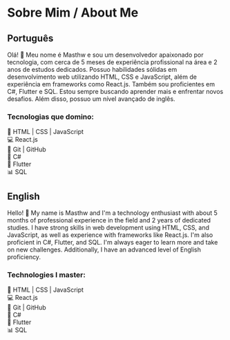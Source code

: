 <link rel="stylesheet" href="https://cdnjs.cloudflare.com/ajax/libs/font-awesome/6.0.0-beta3/css/all.min.css">


# Sobre Mim / About Me

## Português

Olá! 👋 Meu nome é Masthw e sou um desenvolvedor apaixonado por tecnologia, com cerca de 5 meses de experiência profissional na área e 2 anos de estudos dedicados. Possuo habilidades sólidas em desenvolvimento web utilizando HTML, CSS e JavaScript, além de experiência em frameworks como React.js. Também sou proficientes em C#, Flutter e SQL. Estou sempre buscando aprender mais e enfrentar novos desafios. Além disso, possuo um nível avançado de inglês.

### Tecnologias que domino:

🚀 <i class="fab fa-html5"></i> HTML | <i class="fab fa-css3-alt"></i> CSS | <i class="fab fa-js"></i> JavaScript  
💻 <i class="fab fa-react"></i> React.js  
🔧 <i class="fab fa-git"></i> Git | <i class="fab fa-github"></i> GitHub  
💼 <i class="fab fa-microsoft"></i> C#  
📱 <i class="fab fa-flutter"></i> Flutter  
📊 <i class="fas fa-database"></i> SQL  

## English

Hello! 👋 My name is Masthw and I'm a technology enthusiast with about 5 months of professional experience in the field and 2 years of dedicated studies. I have strong skills in web development using HTML, CSS, and JavaScript, as well as experience with frameworks like React.js. I'm also proficient in C#, Flutter, and SQL. I'm always eager to learn more and take on new challenges. Additionally, I have an advanced level of English proficiency.

### Technologies I master:

🚀 <i class="fab fa-html5"></i> HTML | <i class="fab fa-css3-alt"></i> CSS | <i class="fab fa-js"></i> JavaScript  
💻 <i class="fab fa-react"></i> React.js  
🔧 <i class="fab fa-git"></i> Git | <i class="fab fa-github"></i> GitHub  
💼 <i class="fab fa-microsoft"></i> C#  
📱 <i class="fab fa-flutter"></i> Flutter  
📊 <i class="fas fa-database"></i> SQL  
